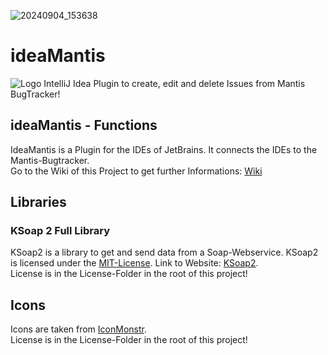 ![20240904_153638](https://github.com/user-attachments/assets/53058c1e-5c60-4aee-8c0c-0f2612c22491)
# ideaMantis
![Logo](https://raw.githubusercontent.com/domjos1994/ideaMantis/master/resources/de/domjos/ideaMantis/images/icon.png "Logo") IntelliJ Idea Plugin to create, edit and delete Issues from Mantis BugTracker!

## ideaMantis - Functions
IdeaMantis is a Plugin for the IDEs of JetBrains. It connects the IDEs to the Mantis-Bugtracker.<br/>
Go to the Wiki of this Project to get further Informations: <a href='https://github.com/domjos1994/ideaMantis/wiki' title='To Project Wiki!'>Wiki</a>

## Libraries

### KSoap 2 Full Library 
KSoap2 is a library to get and send data from a Soap-Webservice.
KSoap2 is licensed under the <a href='https://opensource.org/licenses/MIT' title='Link to MIT-License'>MIT-License</a>.
Link to Website: <a href='http://www.kobjects.org/ksoap2/index.html' title='To Website'>KSoap2</a>.<br/>
License is in the License-Folder in the root of this project!

## Icons
Icons are taken from <a href="http://iconmonstr.com" title="IconMonstr">IconMonstr</a>.<br/>
License is in the License-Folder in the root of this project!

